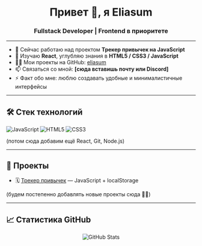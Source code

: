 <h1 align="center">Привет 👋, я Eliasum</h1>
<h3 align="center">Fullstack Developer | Frontend в приоритете</h3>

---

- 🔭 Сейчас работаю над проектом **Трекер привычек на JavaScript**
- 🌱 Изучаю **React**, углубляю знания в **HTML5 / CSS3 / JavaScript**
- 👨‍💻 Мои проекты на GitHub: [eliasum](https://github.com/eliasum?tab=repositories)
- 📫 Связаться со мной: **[сюда вставишь почту или Discord]**
- ⚡ Факт обо мне: люблю создавать удобные и минималистичные интерфейсы

---

## 🛠️ Стек технологий

![JavaScript](https://img.shields.io/badge/-JavaScript-black?logo=javascript)
![HTML5](https://img.shields.io/badge/-HTML5-orange?logo=html5)
![CSS3](https://img.shields.io/badge/-CSS3-blue?logo=css3)

(потом сюда добавим ещё React, Git, Node.js)

---

## 📂 Проекты

- 🗓️ [Трекер привычек](https://github.com/eliasum/habit-tracker) — JavaScript + localStorage

(будем постепенно добавлять новые проекты сюда 👨‍💻)

---

## 📈 Статистика GitHub

<p align="center">
  <img src="https://github-readme-stats.vercel.app/api?username=eliasum&show_icons=true&theme=tokyonight" alt="GitHub Stats" />
</p>
